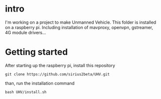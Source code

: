 # intro
I'm working on a project to make Unmanned Vehicle. This folder is installed on a raspberry pi. Including installation of mavproxy, openvpn, gstreamer, 4G module drivers... 
# Getting started
After starting up the raspberry pi, install this repository
```
git clone https://github.com/sirius2beta/UHV.git
```
than, run the installation command
```
bash UHV/install.sh
```

